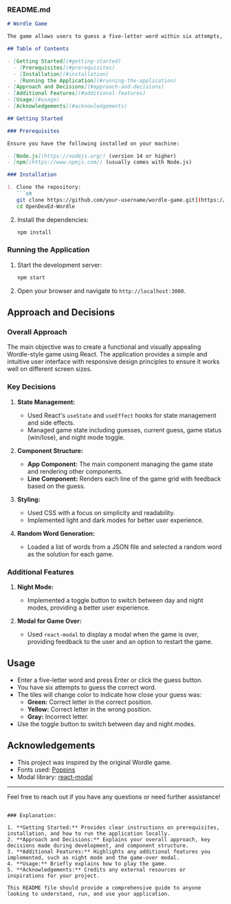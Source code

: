 ### README.md

```markdown
# Wordle Game

The game allows users to guess a five-letter word within six attempts, with feedback given on each guess.

## Table of Contents

- [Getting Started](#getting-started)
  - [Prerequisites](#prerequisites)
  - [Installation](#installation)
  - [Running the Application](#running-the-application)
- [Approach and Decisions](#approach-and-decisions)
- [Additional Features](#additional-features)
- [Usage](#usage)
- [Acknowledgements](#acknowledgements)

## Getting Started

### Prerequisites

Ensure you have the following installed on your machine:

- [Node.js](https://nodejs.org/) (version 14 or higher)
- [npm](https://www.npmjs.com/) (usually comes with Node.js)

### Installation

1. Clone the repository:
   ```sh
   git clone https://github.com/your-username/wordle-game.git](https://github.com/lahbibsemlali/OpenDevEd-Wordle.git
   cd OpenDevEd-Wordle
   ```

2. Install the dependencies:
   ```sh
   npm install
   ```

### Running the Application

1. Start the development server:
   ```sh
   npm start
   ```

2. Open your browser and navigate to `http://localhost:3000`.

## Approach and Decisions

### Overall Approach

The main objective was to create a functional and visually appealing Wordle-style game using React. The application provides a simple and intuitive user interface with responsive design principles to ensure it works well on different screen sizes.

### Key Decisions

1. **State Management:** 
   - Used React's `useState` and `useEffect` hooks for state management and side effects.
   - Managed game state including guesses, current guess, game status (win/lose), and night mode toggle.

2. **Component Structure:**
   - **App Component:** The main component managing the game state and rendering other components.
   - **Line Component:** Renders each line of the game grid with feedback based on the guess.

3. **Styling:**
   - Used CSS with a focus on simplicity and readability.
   - Implemented light and dark modes for better user experience.

4. **Random Word Generation:**
   - Loaded a list of words from a JSON file and selected a random word as the solution for each game.

### Additional Features

1. **Night Mode:** 
   - Implemented a toggle button to switch between day and night modes, providing a better user experience.
  
2. **Modal for Game Over:**
   - Used `react-modal` to display a modal when the game is over, providing feedback to the user and an option to restart the game.

## Usage

- Enter a five-letter word and press Enter or click the guess button.
- You have six attempts to guess the correct word.
- The tiles will change color to indicate how close your guess was:
  - **Green:** Correct letter in the correct position.
  - **Yellow:** Correct letter in the wrong position.
  - **Gray:** Incorrect letter.
- Use the toggle button to switch between day and night modes.

## Acknowledgements

- This project was inspired by the original Wordle game.
- Fonts used: [Poppins](https://fonts.google.com/specimen/Poppins)
- Modal library: [react-modal](https://github.com/reactjs/react-modal)

---

Feel free to reach out if you have any questions or need further assistance!
```

### Explanation:

1. **Getting Started:** Provides clear instructions on prerequisites, installation, and how to run the application locally.
2. **Approach and Decisions:** Explains your overall approach, key decisions made during development, and component structure.
3. **Additional Features:** Highlights any additional features you implemented, such as night mode and the game-over modal.
4. **Usage:** Briefly explains how to play the game.
5. **Acknowledgements:** Credits any external resources or inspirations for your project.

This README file should provide a comprehensive guide to anyone looking to understand, run, and use your application.
